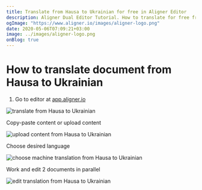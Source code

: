 ```yaml
---
title: Translate from Hausa to Ukrainian for free in Aligner Editor
description: Aligner Dual Editor Tutorial. How to translate for free from Hausa to Ukrainian. Aligner is multilingual document management platform. 
ogImage: "https://www.aligner.io/images/aligner-logo.png"
date: 2020-05-06T07:09:21+03:00
image: ../images/aligner-logo.png
onBlog: true
---
```


# How to translate document from Hausa to Ukrainian

1. Go to editor at [app.aligner.io](https://app.aligner.io "Aligner App web page")

![translate from Hausa to Ukrainian](../aligner-blank-editor.png "translate from Hausa to Ukrainian")

Copy-paste content or upload content

![upload content from Hausa to Ukrainian](../aligner-uploaded-document.png "upload content from Hausa to Ukrainian")

Choose desired language

![choose machine translation from Hausa to Ukrainian](../aligner-language-dropdown.png "choose machine translation from Hausa to Ukrainian")

Work and edit 2 documents in parallel

![edit translation from Hausa to Ukrainian](../aligner-double-sitded-editor.png "edit translation from Hausa to Ukrainian")

